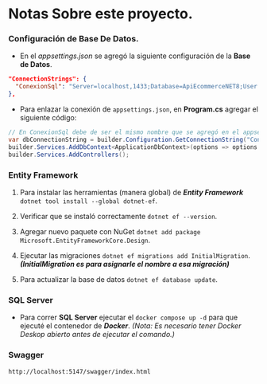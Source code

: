 # Notas Sobre este proyecto.

### Configuración de Base De Datos.

- En el _appsettings.json_ se agregó la siguiente configuración de la **Base de Datos**.

```json
"ConnectionStrings": {
  "ConexionSql": "Server=localhost,1433;Database=ApiEcommerceNET8;User ID=SA;Password=MyStrongPass123;TrustServerCertificate=true;MultipleActiveResultSets=true"
},
```

- Para enlazar la conexión de `appsettings.json`, en **Program.cs** agregar el siguiente código:

```csharp
// En ConexionSql debe de ser el mismo nombre que se agregó en el appsettings.json.
var dbConnectionString = builder.Configuration.GetConnectionString("ConexionSql");
builder.Services.AddDbContext<ApplicationDbContext>(options => options.UseSqlServer(dbConnectionString));
builder.Services.AddControllers();
```

### Entity Framework

1. Para instalar las herramientas (manera global) de **_Entity Framework_** `dotnet tool install --global dotnet-ef`.

2. Verificar que se instaló correctamente `dotnet ef --version`.

3. Agregar nuevo paquete con NuGet `dotnet add package Microsoft.EntityFrameworkCore.Design`.

4. Ejecutar las migraciones `dotnet ef migrations add InitialMigration`. **_(InitialMigration es para asignarle el nombre a esa migración)_**

5. Para actualizar la base de datos `dotnet ef database update`.

### SQL Server

- Para correr **SQL Server** ejecutar el `docker compose up -d` para que ejecuté el contenedor de **_Docker_**. _(Nota: Es necesario tener Docker Deskop abierto antes de ejecutar el comando.)_

### Swagger

```
http://localhost:5147/swagger/index.html
```
